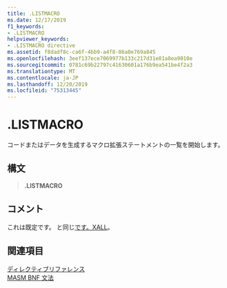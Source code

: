 ```yaml
---
title: .LISTMACRO
ms.date: 12/17/2019
f1_keywords:
- .LISTMACRO
helpviewer_keywords:
- .LISTMACRO directive
ms.assetid: f8dadf8c-ca6f-4bb9-a4f8-86a0e769a845
ms.openlocfilehash: 3eef137ece7069977b133c217d31e81a8ea9010e
ms.sourcegitcommit: 0781c69b22797c41630601a176b9ea541be4f2a3
ms.translationtype: MT
ms.contentlocale: ja-JP
ms.lasthandoff: 12/20/2019
ms.locfileid: "75313445"
---
```

# <a name="listmacro"></a>.LISTMACRO

コードまたはデータを生成するマクロ拡張ステートメントの一覧を開始します。

## <a name="syntax"></a>構文

> **.LISTMACRO**

## <a name="remarks"></a>コメント

これは既定です。 と同じ[です。XALL](dot-xall.md)。

## <a name="see-also"></a>関連項目

[ディレクティブリファレンス](directives-reference.md)\
[MASM BNF 文法](masm-bnf-grammar.md)
